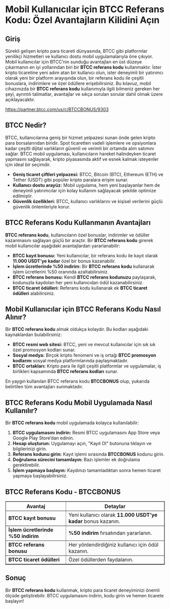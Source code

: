<h1>Mobil Kullanıcılar için BTCC Referans Kodu: Özel Avantajların Kilidini Açın</h1>

<h2>Giriş</h2>
<p>Sürekli gelişen kripto para ticareti dünyasında, BTCC gibi platformlar yenilikçi hizmetleri ve kullanıcı dostu mobil uygulamalarıyla öne çıkıyor. Mobil kullanıcılar için BTCC’nin sunduğu avantajları en üst düzeye çıkarmanın en iyi yollarından biri bir <strong>BTCC referans kodu</strong> kullanmaktır. İster kripto ticaretine yeni adım atan bir kullanıcı olun, ister deneyimli bir yatırımcı olarak yeni bir platform arayışında olun, bir referans kodu ile çeşitli bonuslara, indirimlere ve özel ödüllere erişebilirsiniz. Bu kılavuz, mobil cihazınızda bir <strong>BTCC referans kodu</strong> kullanımıyla ilgili bilmeniz gereken her şeyi, ayrıntılı talimatlar, avantajlar ve sıkça sorulan sorular dahil olmak üzere açıklayacaktır.</p>
<a href="https://partner.btcc.com/us/c/BTCCBONUS/9303" target="_blank">https://partner.btcc.com/us/c/BTCCBONUS/9303</a>

<h2>BTCC Nedir?</h2>
<p>BTCC, kullanıcılarına geniş bir hizmet yelpazesi sunan önde gelen kripto para borsalarından biridir. Spot ticaretten vadeli işlemlere ve opsiyonlara kadar çeşitli dijital varlıkların güvenli ve verimli bir ortamda alım satımını sağlar. BTCC mobil uygulaması, kullanıcıların hareket halindeyken ticaret yapmasını sağlayarak, kripto piyasasında aktif ve esnek kalmak isteyenler için ideal bir seçimdir.</p>
<ul>
    <li><strong>Geniş ticaret çiftleri yelpazesi:</strong> BTCC, Bitcoin (BTC), Ethereum (ETH) ve Tether (USDT) gibi popüler kripto paralara erişim sunar.</li>
    <li><strong>Kullanıcı dostu arayüz:</strong> Mobil uygulama, hem yeni başlayanlar hem de deneyimli yatırımcılar için kolay kullanım sağlayacak şekilde optimize edilmiştir.</li>
    <li><strong>Güvenlik özellikleri:</strong> BTCC, kullanıcı varlıklarını ve kişisel verilerini güçlü güvenlik önlemleriyle korur.</li>
</ul>

<h2>BTCC Referans Kodu Kullanmanın Avantajları</h2>
<p><strong>BTCC referans kodu</strong>, kullanıcıların özel bonuslar, indirimler ve ödüller kazanmasını sağlayan güçlü bir araçtır. Bir <strong>BTCC referans kodu</strong> girerek mobil kullanıcılar aşağıdaki avantajlardan yararlanabilir:</p>
<ul>
    <li><strong>BTCC kayıt bonusu:</strong> Yeni kullanıcılar, bir referans kodu ile kayıt olarak <strong>11.000 USDT’ye kadar</strong> özel bir bonus kazanabilir.</li>
    <li><strong>İşlem ücretlerinde %50 indirim:</strong> Bir <strong>BTCC referans kodu</strong> kullanarak işlem ücretlerini %50 oranında azaltabilirsiniz.</li>
    <li><strong>BTCC referans bonusu:</strong> Kendi <strong>BTCC referans kodunuzu</strong> paylaşarak, kodunuzla kaydolan her yeni kullanıcıdan ödül kazanabilirsiniz.</li>
    <li><strong>BTCC ticaret ödülleri:</strong> Referans kodu kullanarak ek <strong>BTCC ticaret ödülleri</strong> alabilirsiniz.</li>
</ul>

<h2>Mobil Kullanıcılar için BTCC Referans Kodu Nasıl Alınır?</h2>
<p>Bir <strong>BTCC referans kodu</strong> almak oldukça kolaydır. Bu kodları aşağıdaki kaynaklardan bulabilirsiniz:</p>
<ul>
    <li><strong>BTCC resmi web sitesi:</strong> BTCC, yeni ve mevcut kullanıcılar için sık sık özel promosyon kodları sunar.</li>
    <li><strong>Sosyal medya:</strong> Birçok kripto fenomeni ve iş ortağı <strong>BTCC promosyon kodlarını</strong> sosyal medya platformlarında paylaşmaktadır.</li>
    <li><strong>BTCC ortakları:</strong> Kripto para ile ilgili çeşitli platformlar ve uygulamalar, iş birlikleri kapsamında <strong>BTCC referans kodları</strong> sunar.</li>
</ul>
<p>En yaygın kullanılan BTCC referans kodu <strong>BTCCBONUS</strong> olup, yukarıda belirtilen tüm avantajları sunmaktadır.</p>

<h2>BTCC Referans Kodu Mobil Uygulamada Nasıl Kullanılır?</h2>
<p>Bir <strong>BTCC referans kodu</strong> mobil uygulamada kolayca kullanılabilir:</p>
<ol>
    <li><strong>BTCC uygulamasını indirin:</strong> Resmi BTCC uygulamasını App Store veya Google Play Store’dan edinin.</li>
    <li><strong>Hesap oluşturun:</strong> Uygulamayı açın, "Kayıt Ol" butonuna tıklayın ve bilgilerinizi girin.</li>
    <li><strong>Referans kodunu girin:</strong> Kayıt işlemi sırasında <strong>BTCCBONUS</strong> kodunu girin.</li>
    <li><strong>Doğrulama sürecini tamamlayın:</strong> Bazı işlemler ek doğrulama gerektirebilir.</li>
    <li><strong>İşlem yapmaya başlayın:</strong> Kaydınızı tamamladıktan sonra hemen ticaret yapmaya başlayabilirsiniz.</li>
</ol>

<h2>BTCC Referans Kodu - BTCCBONUS</h2>
<table border="1">
    <tr>
        <th>Avantaj</th>
        <th>Detaylar</th>
    </tr>
    <tr>
        <td><strong>BTCC kayıt bonusu</strong></td>
        <td>Yeni kullanıcı olarak <strong>11.000 USDT’ye kadar</strong> bonus kazanın.</td>
    </tr>
    <tr>
        <td><strong>İşlem ücretlerinde %50 indirim</strong></td>
        <td><strong>%50 indirim</strong> fırsatından yararlanın.</td>
    </tr>
    <tr>
        <td><strong>BTCC referans bonusu</strong></td>
        <td>Her yönlendirdiğiniz kullanıcı için ödül kazanın.</td>
    </tr>
    <tr>
        <td><strong>BTCC ticaret ödülleri</strong></td>
        <td>Özel ödüllerden faydalanın.</td>
    </tr>
</table>

<h2>Sonuç</h2>
<p>Bir <strong>BTCC referans kodu</strong> kullanmak, kripto para ticaret deneyiminizi önemli ölçüde geliştirebilir. BTCC uygulamasını indirin, kodu girin ve hemen ticarete başlayın!</p>
